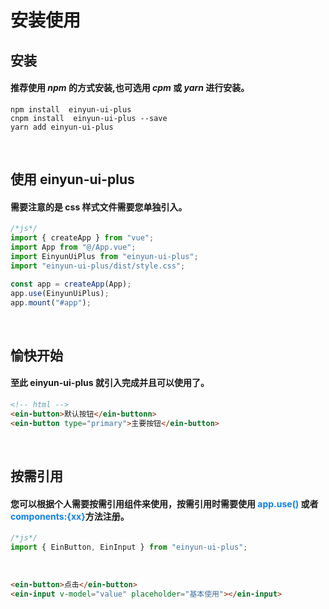 # 安装使用

## 安装

#### 推荐使用 _npm_ 的方式安装,也可选用 _cpm_ 或 _yarn_ 进行安装。

```
npm install  einyun-ui-plus
cnpm install  einyun-ui-plus --save
yarn add einyun-ui-plus
```

<br/>

## 使用 einyun-ui-plus

#### 需要注意的是 css 样式文件需要您单独引入。

```javascript
/*js*/
import { createApp } from "vue";
import App from "@/App.vue";
import EinyunUiPlus from "einyun-ui-plus";
import "einyun-ui-plus/dist/style.css";

const app = createApp(App);
app.use(EinyunUiPlus);
app.mount("#app");
```

<br/>

## 愉快开始

#### 至此 einyun-ui-plus 就引入完成并且可以使用了。

```html
<!-- html -->
<ein-button>默认按钮</ein-buttonn>
<ein-button type="primary">主要按钮</ein-button>
```

<br/>

## 按需引用

#### 您可以根据个人需要按需引用组件来使用，按需引用时需要使用 <font color=#0e80eb>**app.use()**</font> 或者<font color=#0e80eb>**components:{xx}**</font>方法注册。

```javascript
/*js*/
import { EinButton, EinInput } from "einyun-ui-plus";
```

<br/>

```html
<ein-button>点击</ein-button>
<ein-input v-model="value" placeholder="基本使用"></ein-input>
```

<br/>
